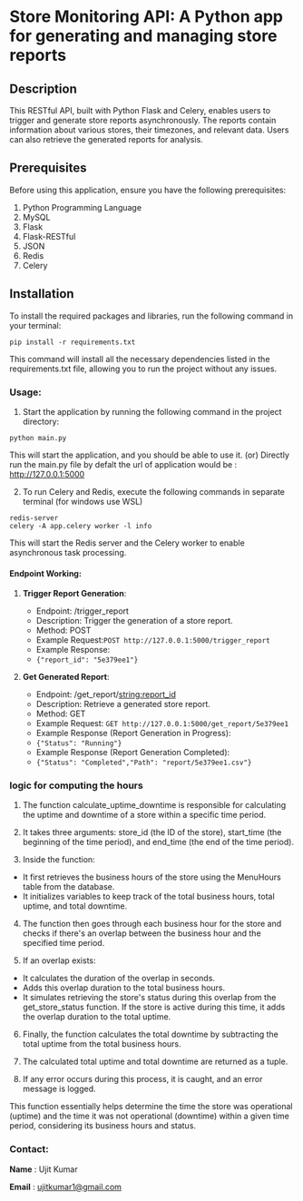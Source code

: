 # Store Monitoring API: A Python app for generating and managing store reports

## Description

This RESTful API, built with Python Flask and Celery, enables users to trigger and generate store reports
asynchronously. The reports contain information about various stores, their timezones, and relevant data. Users can also
retrieve the generated reports for analysis.

## Prerequisites

Before using this application, ensure you have the following prerequisites:

1. Python Programming Language
2. MySQL
3. Flask
4. Flask-RESTful
5. JSON
6. Redis
7. Celery

## Installation

To install the required packages and libraries, run the following command in your terminal:

```
pip install -r requirements.txt
```

This command will install all the necessary dependencies listed in the requirements.txt file, allowing you to run the
project without any issues.

### Usage:

1. Start the application by running the following command in the project directory:

```
python main.py
```

This will start the application, and you should be able to use it. (or) Directly run the main.py file by defalt the url
of application would be : http://127.0.0.1:5000

2. To run Celery and Redis, execute the following commands in separate terminal (for windows use WSL)

```
redis-server
celery -A app.celery worker -l info
```

This will start the Redis server and the Celery worker to enable asynchronous task processing.

#### Endpoint Working:

1. **Trigger Report Generation**:

    - Endpoint: /trigger_report
    - Description: Trigger the generation of a store report.
    - Method: POST
    - Example Request:```POST http://127.0.0.1:5000/trigger_report```
    - Example Response:
    - ```{"report_id": "5e379ee1"}```


2. **Get Generated Report**:

    - Endpoint: /get_report/<string:report_id>
    - Description: Retrieve a generated store report.
    - Method: GET
    - Example Request: ```GET http://127.0.0.1:5000/get_report/5e379ee1```
    - Example Response (Report Generation in Progress):
    - ```{"Status": "Running"}```
    - Example Response (Report Generation Completed):
    - ```{"Status": "Completed","Path": "report/5e379ee1.csv"}```

### logic for computing the hours
1. The function calculate_uptime_downtime is responsible for calculating the uptime and downtime of a store within a specific time period.

2. It takes three arguments: store_id (the ID of the store), start_time (the beginning of the time period), and end_time (the end of the time period).

3. Inside the function:

 - It first retrieves the business hours of the store using the MenuHours table from the database.
 - It initializes variables to keep track of the total business hours, total uptime, and total downtime.

4. The function then goes through each business hour for the store and checks if there's an overlap between the business hour and the specified time period.

5. If an overlap exists:

 - It calculates the duration of the overlap in seconds.
 - Adds this overlap duration to the total business hours.
 - It simulates retrieving the store's status during this overlap from the get_store_status function. If the store is active during this time, it adds the overlap duration to the total uptime.

6. Finally, the function calculates the total downtime by subtracting the total uptime from the total business hours.

7. The calculated total uptime and total downtime are returned as a tuple.

8. If any error occurs during this process, it is caught, and an error message is logged.

This function essentially helps determine the time the store was operational (uptime) and the time it was not operational (downtime) within a given time period, considering its business hours and status.

### Contact:

**Name** : Ujit Kumar

**Email** : ujitkumar1@gmail.com

